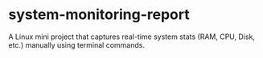 # system-monitoring-report
A Linux mini project that captures real-time system stats (RAM, CPU, Disk, etc.) manually using terminal commands.
